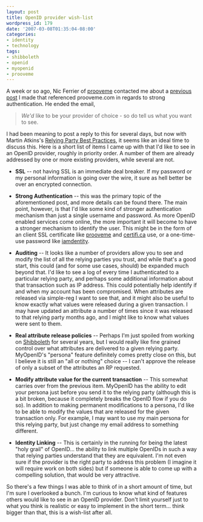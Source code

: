 ```yaml
---
layout: post
title: OpenID provider wish-list
wordpress_id: 179
date: '2007-03-08T01:35:04-08:00'
categories:
- identity
- technology
tags:
- shibboleth
- openid
- myopenid
- prooveme
---
```

A week or so ago, Nic Ferrier of [prooveme][] contacted me about a [previous post][] I made that referenced prooveme.com in regards to strong authentication.  He ended the email,

> *We'd* like to be your provider of choice - so do tell us what you want to see.

I had been meaning to post a reply to this for several days, but now with Martin Atkins's [Relying Party Best Practices][], it seems like an ideal time to discuss this.  Here is a short list of items I came up with that I'd like to see in an OpenID provider, roughly in priority order.  A number of them are already addressed by one or more existing providers, while several are not.

- **SSL** -- not having SSL is an immediate deal breaker.  If my password or my personal information is going over the wire, it sure as hell better be over an encrypted connection.

- **Strong Authentication** -- this was the primary topic of the aforementioned post, and more details can be found there.  The main point, however, is that I'd like some kind of stronger authentication mechanism than just a single username and password.  As more OpenID enabled services come online, the more important it will become to have a stronger mechanism to identify the user.  This might be in the form of an client SSL certificate like [prooveme][] and [certifi.ca][] use, or a one-time-use password like [iamdentity][].

- **Auditing** -- It looks like a number of providers allow you to see and modify the list of all the relying parties you trust, and while that's a good start, this could (and for some use cases, should) be expanded much beyond that.  I'd like to see a log of every time I authenticated to a particular relying party, and perhaps some additional information about that transaction such as IP address.  This could potentially help identify if and when my account has been compromised.  When attributes are released via simple-reg I want to see that, and it might also be useful to know exactly what values were released during a given transaction.  I may have updated an attribute a number of times since it was released to that relying party months ago, and I might like to know what values were sent to them.

- **Real attribute release policies** -- Perhaps I'm just spoiled from working on [Shibboleth][] for several years, but I would really like fine grained control over what attributes are delivered to a given relying party.  MyOpenID's "persona" feature definitely comes pretty close on this, but I believe it is still an "all or nothing" choice -- I can't approve the release of only a subset of the attributes an RP requested.

- **Modify attribute value for the current transaction** -- This somewhat carries over from the previous item.  MyOpenID has the ability to edit your persona just before you send it to the relying party (although this is a bit broken, because it completely breaks the OpenID flow if you do so).  In addition to making permanent modifications to a persona, I'd like to be able to modify the values that are released for the given transaction only.  For example, I may want to use my main persona for this relying party, but just change my email address to something different.

- **Identity Linking** -- This is certainly in the running for being the latest "holy grail" of OpenID... the ability to link multiple OpenIDs in such a way that relying parties understand that they are equivalent.  I'm not even sure if the provider is the right party to address this problem (I imagine it will require work on both sides) but if someone is able to come up with a compelling solution, that would be very attractive.

So there's a few things I was able to think of in a short amount of time, but I'm sure I overlooked a bunch.  I'm curious to know what kind of features others would like to see in an OpenID provider.  Don't limit yourself just to what you think is realistic or easy to implement in the short term... think bigger than that, this is a wish-list after all.

[prooveme]: http://prooveme.com
[previous post]: http://willnorris.com/2007/02/strong-authentication-and-emailing-passwords
[Relying Party Best Practices]: http://openid.net/wiki/index.php/Relying_Party_Best_Practices
[certifi.ca]: http://certifi.ca
[iamdentity]: http://iamdentity.com
[Shibboleth]: http://shibboleth.internet2.edu
